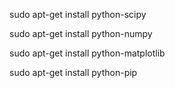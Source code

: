 sudo apt-get install python-scipy

sudo apt-get install python-numpy

sudo apt-get install python-matplotlib

sudo apt-get install python-pip
